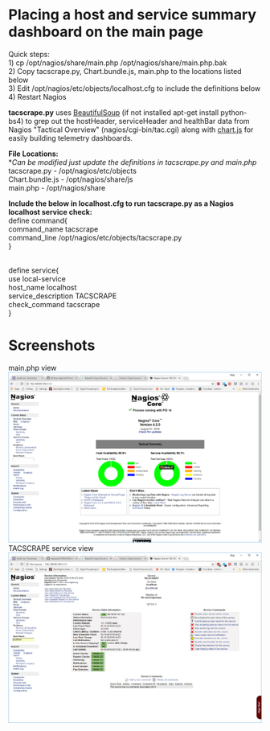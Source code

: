 # Placing a host and service summary dashboard on the main page
Quick steps:
<br>1) cp /opt/nagios/share/main.php /opt/nagios/share/main.php.bak
<br>2) Copy tacscrape.py, Chart.bundle.js, main.php to the locations listed below
<br>3) Edit /opt/nagios/etc/objects/localhost.cfg to include the definitions below
<br>4) Restart Nagios

<b>tacscrape.py</b> uses <a href="https://www.crummy.com/software/BeautifulSoup/bs4/doc/">BeautifulSoup</a> (if not installed apt-get install python-bs4) to grep out the hostHeader, serviceHeader and healthBar data from Nagios "Tactical Overview" (nagios/cgi-bin/tac.cgi) along with <a href="http://www.chartjs.org">chart.js</a> for easily building telemetry dashboards.

<b>File Locations:</b>
  <br>*<i>Can be modified just update the definitions in tacscrape.py and main.php</i>
  <br>tacscrape.py - /opt/nagios/etc/objects
  <br>Chart.bundle.js - /opt/nagios/share/js
  <br>main.php - /opt/nagios/share
  
 <b>Include the below in localhost.cfg to run tacscrape.py as a Nagios localhost service check:</b>
<br>define command{
<br>command_name    tacscrape
<br>command_line    /opt/nagios/etc/objects/tacscrape.py
<br>}

<br>define service{
<br>use                 local-service
<br>host_name           localhost
<br>service_description TACSCRAPE
<br>check_command       tacscrape
<br>}

# Screenshots
main.php view
![main.php](https://github.com/thinkitdata/nagiosstuff/blob/master/maindashboard/main.php-1.png)
TACSCRAPE service view
![TACSCRAPE service](https://github.com/thinkitdata/nagiosstuff/blob/master/maindashboard/TACSCRAPE-service.png)

